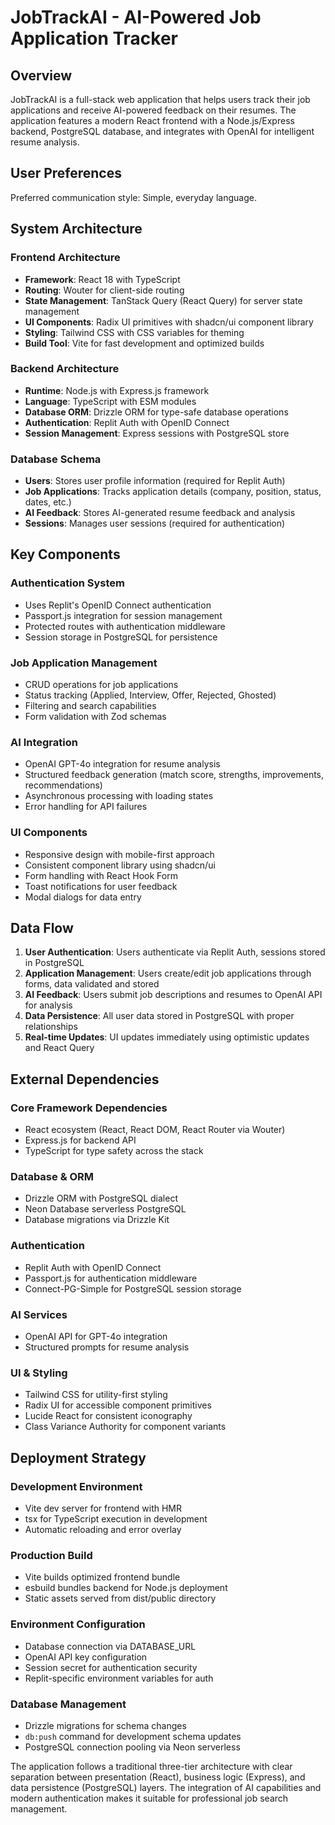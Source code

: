 # JobTrackAI - AI-Powered Job Application Tracker

## Overview

JobTrackAI is a full-stack web application that helps users track their job applications and receive AI-powered feedback on their resumes. The application features a modern React frontend with a Node.js/Express backend, PostgreSQL database, and integrates with OpenAI for intelligent resume analysis.

## User Preferences

Preferred communication style: Simple, everyday language.

## System Architecture

### Frontend Architecture
- **Framework**: React 18 with TypeScript
- **Routing**: Wouter for client-side routing
- **State Management**: TanStack Query (React Query) for server state management
- **UI Components**: Radix UI primitives with shadcn/ui component library
- **Styling**: Tailwind CSS with CSS variables for theming
- **Build Tool**: Vite for fast development and optimized builds

### Backend Architecture
- **Runtime**: Node.js with Express.js framework
- **Language**: TypeScript with ESM modules
- **Database ORM**: Drizzle ORM for type-safe database operations
- **Authentication**: Replit Auth with OpenID Connect
- **Session Management**: Express sessions with PostgreSQL store

### Database Schema
- **Users**: Stores user profile information (required for Replit Auth)
- **Job Applications**: Tracks application details (company, position, status, dates, etc.)
- **AI Feedback**: Stores AI-generated resume feedback and analysis
- **Sessions**: Manages user sessions (required for authentication)

## Key Components

### Authentication System
- Uses Replit's OpenID Connect authentication
- Passport.js integration for session management
- Protected routes with authentication middleware
- Session storage in PostgreSQL for persistence

### Job Application Management
- CRUD operations for job applications
- Status tracking (Applied, Interview, Offer, Rejected, Ghosted)
- Filtering and search capabilities
- Form validation with Zod schemas

### AI Integration
- OpenAI GPT-4o integration for resume analysis
- Structured feedback generation (match score, strengths, improvements, recommendations)
- Asynchronous processing with loading states
- Error handling for API failures

### UI Components
- Responsive design with mobile-first approach
- Consistent component library using shadcn/ui
- Form handling with React Hook Form
- Toast notifications for user feedback
- Modal dialogs for data entry

## Data Flow

1. **User Authentication**: Users authenticate via Replit Auth, sessions stored in PostgreSQL
2. **Application Management**: Users create/edit job applications through forms, data validated and stored
3. **AI Feedback**: Users submit job descriptions and resumes to OpenAI API for analysis
4. **Data Persistence**: All user data stored in PostgreSQL with proper relationships
5. **Real-time Updates**: UI updates immediately using optimistic updates and React Query

## External Dependencies

### Core Framework Dependencies
- React ecosystem (React, React DOM, React Router via Wouter)
- Express.js for backend API
- TypeScript for type safety across the stack

### Database & ORM
- Drizzle ORM with PostgreSQL dialect
- Neon Database serverless PostgreSQL
- Database migrations via Drizzle Kit

### Authentication
- Replit Auth with OpenID Connect
- Passport.js for authentication middleware
- Connect-PG-Simple for PostgreSQL session storage

### AI Services
- OpenAI API for GPT-4o integration
- Structured prompts for resume analysis

### UI & Styling
- Tailwind CSS for utility-first styling
- Radix UI for accessible component primitives
- Lucide React for consistent iconography
- Class Variance Authority for component variants

## Deployment Strategy

### Development Environment
- Vite dev server for frontend with HMR
- tsx for TypeScript execution in development
- Automatic reloading and error overlay

### Production Build
- Vite builds optimized frontend bundle
- esbuild bundles backend for Node.js deployment
- Static assets served from dist/public directory

### Environment Configuration
- Database connection via DATABASE_URL
- OpenAI API key configuration
- Session secret for authentication security
- Replit-specific environment variables for auth

### Database Management
- Drizzle migrations for schema changes
- `db:push` command for development schema updates
- PostgreSQL connection pooling via Neon serverless

The application follows a traditional three-tier architecture with clear separation between presentation (React), business logic (Express), and data persistence (PostgreSQL) layers. The integration of AI capabilities and modern authentication makes it suitable for professional job search management.